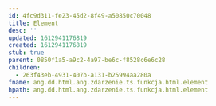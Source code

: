 ```yaml
---
id: 4fc9d311-fe23-45d2-8f49-a50850c70048
title: Element
desc: ''
updated: 1612941176819
created: 1612941176819
stub: true
parent: 0850f1a5-a9c2-4a97-be6c-f8528c6e6c28
children:
  - 263f43eb-4931-407b-a131-b25994aa280a
fname: ang.dd.html.ang.zdarzenie.ts.funkcja.html.element
hpath: ang.dd.html.ang.zdarzenie.ts.funkcja.html.element
---
```



